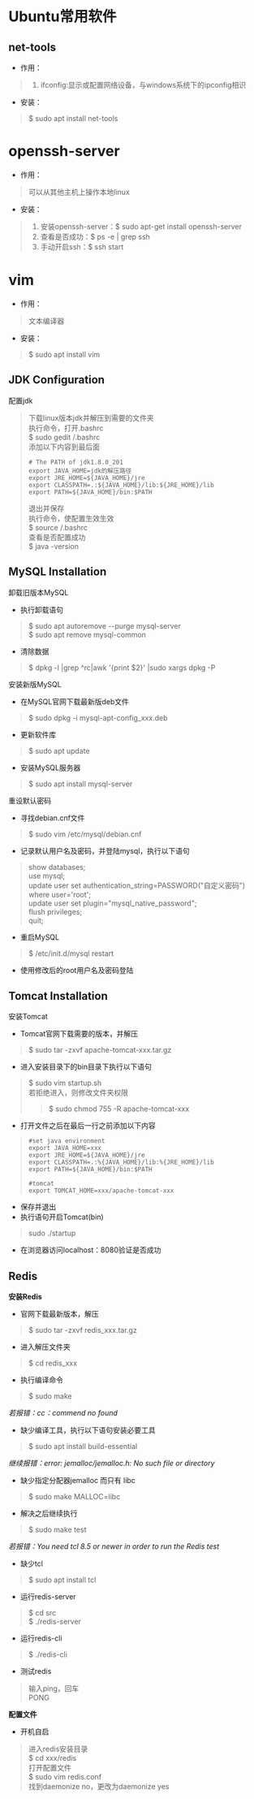 # Ubuntu常用软件

## net-tools

+ 作用：
> 1. ifconfig:显示或配置网络设备，与windows系统下的ipconfig相识
+ 安装：
> $ sudo apt install net-tools

# openssh-server

+ 作用：
> 可以从其他主机上操作本地linux
+ 安装：
> 1. 安装openssh-server：$ sudo apt-get install openssh-server
> 2. 查看是否成功：$ ps -e | grep ssh
> 3. 手动开启ssh：$ ssh start

# vim

+ 作用：
> 文本编译器

+ 安装：
> $ sudo apt install vim

## JDK Configuration
配置jdk
> 下载linux版本jdk并解压到需要的文件夹   
执行命令，打开.bashrc  
$ sudo gedit /.bashrc   
添加以下内容到最后面   
> ```
> # The PATH of jdk1.8.0_201   
> export JAVA_HOME=jdk的解压路径   
> export JRE_HOME=${JAVA_HOME}/jre   
> export CLASSPATH=.:${JAVA_HOME}/lib:${JRE_HOME}/lib   
> export PATH=${JAVA_HOME}/bin:$PATH
> ```   
> 退出并保存   
执行命令，使配置生效生效   
$ source /.bashrc   
> 查看是否配置成功   
$ java -version

## MySQL Installation

卸载旧版本MySQL	
+ 执行卸载语句
> $ sudo apt autoremove --purge mysql-server   
$ sudo apt remove mysql-common

+ 清除数据
> $ dpkg -l |grep ^rc|awk '{print $2}' |sudo xargs dpkg -P 

安装新版MySQL
+ 在MySQL官网下载最新版deb文件
> $ sudo dpkg -i mysql-apt-config_xxx.deb   
+ 更新软件库
> $ sudo apt update
+ 安装MySQL服务器
> $ sudo apt install mysql-server

重设默认密码
+ 寻找debian.cnf文件
> $ sudo vim /etc/mysql/debian.cnf   
+ 记录默认用户名及密码，并登陆mysql，执行以下语句
> show databases;   
use mysql;   
update user set authentication_string=PASSWORD("自定义密码") where user='root';   
update user set plugin="mysql_native_password";   
flush privileges;   
quit;   
+ 重启MySQL
> $ /etc/init.d/mysql restart
+ 使用修改后的root用户名及密码登陆

## Tomcat Installation

安装Tomcat
+ Tomcat官网下载需要的版本，并解压
> $ sudo tar -zxvf apache-tomcat-xxx.tar.gz
+ 进入安装目录下的bin目录下执行以下语句
> $ sudo vim startup.sh   
> 若拒绝进入，则修改文件夹权限   
>> $ sudo chmod 755 -R apache-tomcat-xxx
+ 打开文件之后在最后一行之前添加以下内容
> ```
> #set java environment
> export JAVA_HOME=xxx
> export JRE_HOME=${JAVA_HOME}/jre
> export CLASSPATH=.:%{JAVA_HOME}/lib:%{JRE_HOME}/lib
> export PATH=${JAVA_HOME}/bin:$PATH
> 
> #tomcat
> export TOMCAT_HOME=xxx/apache-tomcat-xxx
> ```
+ 保存并退出
+ 执行语句开启Tomcat(bin)
> sudo ./startup
+ 在浏览器访问localhost：8080验证是否成功

## Redis
**安装Redis**
+ 官网下载最新版本，解压
> $ sudo tar -zxvf redis_xxx.tar.gz   
+ 进入解压文件夹
> $ cd redis_xxx
+ 执行编译命令
> $ sudo make   

*若报错：cc：commend no found*
+ 缺少编译工具，执行以下语句安装必要工具
> $ sudo apt install build-essential

*继续报错：error: jemalloc/jemalloc.h: No such file or directory*
+ 缺少指定分配器jemalloc 而只有 libc
> $ sudo make MALLOC=libc

+ 解决之后继续执行
> $ sudo make test

*若报错：You need tcl 8.5 or newer in order to run the Redis test*
+ 缺少tcl
> $ sudo apt install tcl
+ 运行redis-server   
> $ cd src   
$ ./redis-server   
+ 运行redis-cli
> $ ./redis-cli
+ 测试redis   
> 输入ping，回车   
PONG

**配置文件**
+ 开机自启
> 进入redis安装目录   
$ cd xxx/redis   
打开配置文件   
$ sudo vim redis.conf   
找到daemonize no，更改为daemonize yes
